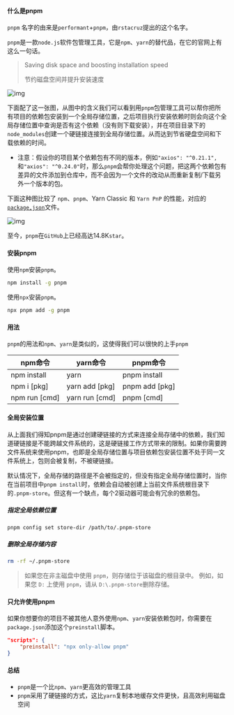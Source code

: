 #### 什么是pnpm

`pnpm` 名字的由来是`performant`+`pnpm`，由`rstacruz`提出的这个名字。

`pnpm`是一款`node.js`软件包管理工具，它是`npm`、`yarn`的替代品，在它的官网上有这么一句话。

> Saving disk space and boosting installation speed
>
> 节约磁盘空间并提升安装速度

![img](https://pnpm.io/assets/images/cafs-illustration-7be6bd97e43ba11a031b099869321deb.jpg)

下面配了这一张图，从图中的含义我们可以看到用`pnpm`包管理工具可以帮你把所有项目的依赖包安装到一个全局存储位置，之后项目执行安装依赖时则会向这个全局存储位置中查询是否有这个依赖（没有则下载安装），并在项目目录下的`node_modules`创建一个硬链接连接到全局存储位置。从而达到节省硬盘空间和下载依赖的时间。

- 注意：假设你的项目某个依赖包有不同的版本，例如`"axios": "^0.21.1",`和`"axios": "^0.24.0"`时，那么`pnpm`会帮你处理这个问题，把这两个依赖包有差异的文件添加到仓库中，而不会因为一个文件的改动从而重新复制/下载另外一个版本的包。

下面这种图比较了 `npm`、`pnpm`、Yarn Classic 和 `Yarn PnP` 的性能，对应的[`package,json`](https://github.com/pnpm/pnpm.github.io/blob/main/benchmarks/fixtures/alotta-files/package.json)文件。

![img](https://camo.githubusercontent.com/83b108abddef5c40f6afc985fa8214edc92b6f2226a83d577074a720907463c8/68747470733a2f2f706e706d2e696f2f696d672f62656e63686d61726b732f616c6f7474612d66696c65732e737667)

至今，`pnpm`在`GitHub`上已经高达14.8K`star`。

#### 安装pnpm

使用`npm`安装`pnpm`。

```bash
npm install -g pnpm
```

使用`npx`安装`pnpm`。

```bash
npx pnpm add -g pnpm
```

#### 用法

`pnpm`的用法和`npm`、`yarn`是类似的，这使得我们可以很快的上手`pnpm`

| npm命令       | yarn命令       | pnpm命令       |
| ------------- | -------------- | -------------- |
| npm install   | yarn           | pnpm install   |
| npm i [pkg]   | yarn add [pkg] | pnpm add [pkg] |
| npm run [cmd] | yarn run [cmd] | pnpm [cmd]     |

#### 全局安装位置

从上面我们得知pnpm是通过创建硬链接的方式来连接全局存储中的依赖，我们知道硬链接是不能跨越文件系统的，这是硬链接工作方式带来的限制。如果你需要跨文件系统来使用pnpm，也即是全局存储位置与项目依赖包安装位置不处于同一文件系统上，包则会被复制，不被硬链接。

默认情况下，全局存储的路径是不会被指定的，但没有指定全局存储位置时，当你在当前项目中`pnpm install`时，依赖会自动被创建上当前文件系统根目录下的`.pnpm-store`。但这有一个缺点，每个2驱动器可能会有冗余的依赖包。

##### 指定全局依赖位置

```bash
pnpm config set store-dir /path/to/.pnpm-store
```

##### 删除全局存储内容

```bash
rm -rf ~/.pnpm-store
```

> 如果您在非主磁盘中使用 `pnpm`，则存储位于该磁盘的根目录中。 例如，如果您 `D:` 上使用 `pnpm`，请从 `D:\.pnpm-store`删除存储。

#### 只允许使用pnpm

如果你想要你的项目不被其他人意外使用`npm`、`yarn`安装依赖包时，你需要在`package.json`添加这个`preinstall`脚本。

```json
"scripts": {
    "preinstall": "npx only-allow pnpm"
}
```

#### 总结

- `pnpm`是一个比`npm`、`yarn`更高效的管理工具
- `pnpm`采用了硬链接的方式，这比`yarn`复制本地缓存文件更快，且高效利用磁盘空间

